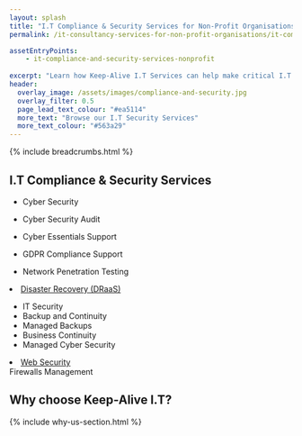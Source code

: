 ```yaml
---
layout: splash
title: "I.T Compliance & Security Services for Non-Profit Organisations"
permalink: /it-consultancy-services-for-non-profit-organisations/it-compliance-and-security-services

assetEntryPoints:
    - it-compliance-and-security-services-nonprofit
    
excerpt: "Learn how Keep-Alive I.T Services can help make critical I.T Software decisions and develop bespoke Software solutions for your business."
header:
  overlay_image: /assets/images/compliance-and-security.jpg
  overlay_filter: 0.5 
  page_lead_text_colour: "#ea5114"
  more_text: "Browse our I.T Security Services"
  more_text_colour: "#563a29"
---
```


{% include breadcrumbs.html %}

## <i class="fas fa-user-tie page-title-icon" aria-hidden="true"></i> I.T Compliance & Security Services

- Cyber Security
- Cyber Security Audit
- Cyber Essentials Support
- GDPR Compliance Support

- Network Penetration Testing

<li><a title="Disaster Recovery (DRaaS)" href="/it-operations-consultancy/disaster-recovery-draas">Disaster Recovery (DRaaS)</a></li>

- IT Security
- Backup and Continuity
- Managed Backups
- Business Continuity
- Managed Cyber Security


<li><a title="Web Security" href="/it-operations-consultancy/web-security">Web Security</a></li>
Firewalls Management

## Why choose Keep-Alive I.T?
{% include why-us-section.html %}
